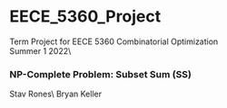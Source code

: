 # EECE_5360_Project
Term Project for EECE 5360 Combinatorial Optimization\
Summer 1 2022\ 
 ### NP-Complete Problem: Subset Sum (SS)

Stav Rones\ 
Bryan Keller
